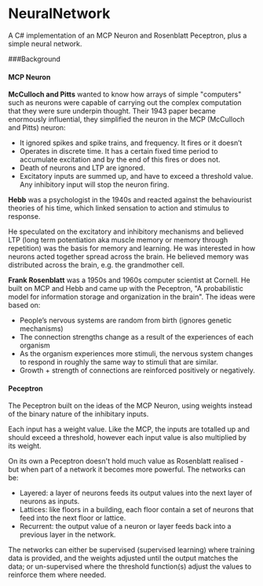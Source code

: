 NeuralNetwork
=============

A C# implementation of an MCP Neuron and Rosenblatt Peceptron, plus a simple neural network.

###Background

#### MCP Neuron

**McCulloch and Pitts** wanted to know how arrays of simple "computers" such as neurons were capable of carrying out the complex computation that they were sure underpin thought. Their 1943 paper became enormously influential, they simplified the neuron in the MCP (McCulloch and Pitts) neuron:

- It ignored spikes and spike trains, and frequency. It fires or it doesn’t
- Operates in discrete time. It has a certain fixed time period to accumulate excitation and by the end of this fires or does not.
- Death of neurons and LTP are ignored.
- Excitatory inputs are summed up, and have to exceed a threshold value. Any inhibitory input will stop the neuron firing.

**Hebb** was a psychologist in the 1940s and reacted against the behaviourist theories of his time, which linked sensation to action and stimulus to response.

He speculated on the excitatory and inhibitory mechanisms and believed LTP (long term potentiation aka muscle memory or memory through repetition) was the basis for memory and learning. He was interested in how neurons acted together spread across the brain. He believed memory was distributed across the brain, e.g. the grandmother cell.

**Frank Rosenblatt** was a 1950s and 1960s computer scientist at Cornell. He built on MCP and Hebb and came up with the Peceptron, "A probabilistic model for information storage and organization in the brain". The ideas were based on:

- People’s nervous systems are random from birth (ignores genetic mechanisms)
- The connection strengths change as a result of the experiences of each organism
- As the organism experiences more stimuli, the nervous system changes to respond in roughly the same way to stimuli that are similar.
- Growth + strength of connections are reinforced positively or negatively.

#### Peceptron
The Peceptron built on the ideas of the MCP Neuron, using weights instead of the binary nature of the inhibitary inputs.

Each input has a weight value. Like the MCP, the inputs are totalled up and should exceed a threshold, however each input value is also multiplied by its weight. 

On its own a Peceptron doesn't hold much value as Rosenblatt realised - but when part of a network it becomes more powerful. The networks can be:

- Layered: a layer of neurons feeds its output values into the next layer of neurons as inputs.
- Lattices: like floors in a building, each floor contain a set of neurons that feed into the next floor or lattice.
- Recurrent: the output value of a neuron or layer feeds back into a previous layer in the network.
 
The networks can either be supervised (supervised learning) where training data is provided, and the weights adjusted until the output matches the data; or un-supervised where the threshold function(s) adjust the values to reinforce them where needed.

